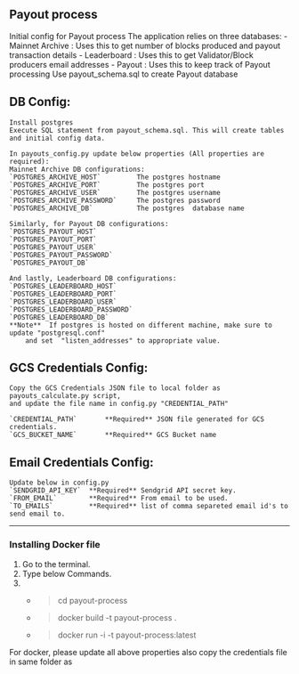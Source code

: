 ## Payout process  
Initial config for Payout process
The application relies on three databases:
     - Mainnet Archive : Uses this to get number of blocks produced and payout transaction details
     - Leaderboard     : Uses this to get Validator/Block producers email addresses
     - Payout          : Uses this to keep track of Payout processing
Use payout_schema.sql to create Payout database

## DB Config:   
	Install postgres   
	Execute SQL statement from payout_schema.sql. This will create tables and initial config data.  

	In payouts_config.py update below properties (All properties are required):  
    Mainnet Archive DB configurations:
	`POSTGRES_ARCHIVE_HOST`			The postgres hostname  
    `POSTGRES_ARCHIVE_PORT`			The postgres port  
    `POSTGRES_ARCHIVE_USER`			The postgres username  
    `POSTGRES_ARCHIVE_PASSWORD`		The postgres password  
    `POSTGRES_ARCHIVE_DB`			The postgres  database name  
	
    Similarly, for Payout DB configurations:
    `POSTGRES_PAYOUT_HOST` 
    `POSTGRES_PAYOUT_PORT` 
    `POSTGRES_PAYOUT_USER` 
    `POSTGRES_PAYOUT_PASSWORD`  
    `POSTGRES_PAYOUT_DB` 

    And lastly, Leaderboard DB configurations:
    `POSTGRES_LEADERBOARD_HOST` 
    `POSTGRES_LEADERBOARD_PORT` 
    `POSTGRES_LEADERBOARD_USER`  
    `POSTGRES_LEADERBOARD_PASSWORD`  
    `POSTGRES_LEADERBOARD_DB` 
	**Note**  If postgres is hosted on different machine, make sure to update "postgresql.conf" 
		and set  "listen_addresses" to appropriate value.  
	  
  
## GCS Credentials Config:	  
	Copy the GCS Credentials JSON file to local folder as payouts_calculate.py script, 
	and update the file name in config.py "CREDENTIAL_PATH"  
	
	`CREDENTIAL_PATH`		**Required** JSON file generated for GCS credentials.  
    `GCS_BUCKET_NAME`		**Required** GCS Bucket name  
	  
## Email Credentials Config:	  
	Update below in config.py
	`SENDGRID_API_KEY`	**Required** Sendgrid API secret key.  
    `FROM_EMAIL`		**Required** From email to be used.
	`TO_EMAILS`			**Required** list of comma separeted email id's to send email to.
	

***
### Installing Docker file
1. Go to the terminal.
2. Type below Commands.
3. * >cd payout-process
   * >docker build -t payout-process .
   * >docker run -i -t payout-process:latest
    
For docker, please update all above properties also copy the credentials file in same folder as 	  
	  
	